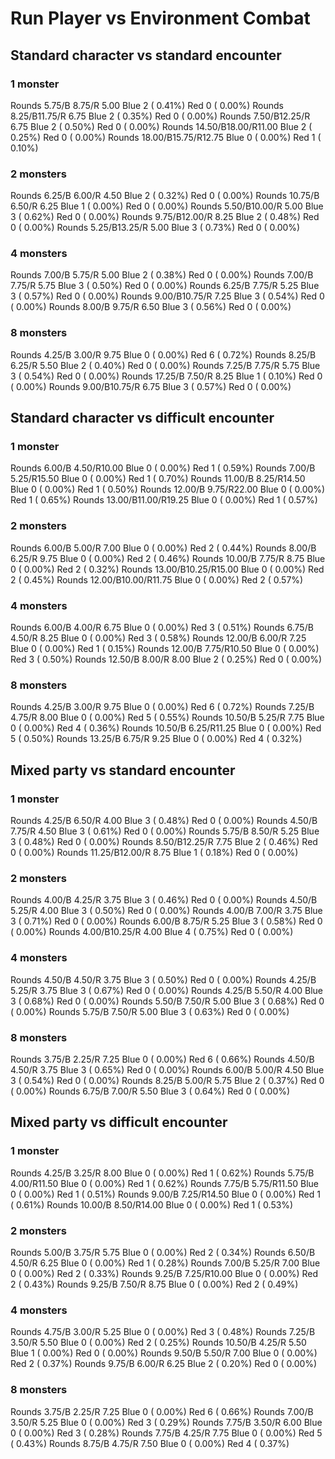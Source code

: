 # Run Player vs Environment Combat

## Standard character vs standard encounter

### 1 monster
Rounds  5.75/B 8.75/R 5.00 Blue 2 ( 0.41%) Red 0 ( 0.00%)
Rounds  8.25/B11.75/R 6.75 Blue 2 ( 0.35%) Red 0 ( 0.00%)
Rounds  7.50/B12.25/R 6.75 Blue 2 ( 0.50%) Red 0 ( 0.00%)
Rounds 14.50/B18.00/R11.00 Blue 2 ( 0.25%) Red 0 ( 0.00%)
Rounds 18.00/B15.75/R12.75 Blue 0 ( 0.00%) Red 1 ( 0.10%)

### 2 monsters
Rounds  6.25/B 6.00/R 4.50 Blue 2 ( 0.32%) Red 0 ( 0.00%)
Rounds 10.75/B 6.50/R 6.25 Blue 1 ( 0.00%) Red 0 ( 0.00%)
Rounds  5.50/B10.00/R 5.00 Blue 3 ( 0.62%) Red 0 ( 0.00%)
Rounds  9.75/B12.00/R 8.25 Blue 2 ( 0.48%) Red 0 ( 0.00%)
Rounds  5.25/B13.25/R 5.00 Blue 3 ( 0.73%) Red 0 ( 0.00%)

### 4 monsters
Rounds  7.00/B 5.75/R 5.00 Blue 2 ( 0.38%) Red 0 ( 0.00%)
Rounds  7.00/B 7.75/R 5.75 Blue 3 ( 0.50%) Red 0 ( 0.00%)
Rounds  6.25/B 7.75/R 5.25 Blue 3 ( 0.57%) Red 0 ( 0.00%)
Rounds  9.00/B10.75/R 7.25 Blue 3 ( 0.54%) Red 0 ( 0.00%)
Rounds  8.00/B 9.75/R 6.50 Blue 3 ( 0.56%) Red 0 ( 0.00%)

### 8 monsters
Rounds  4.25/B 3.00/R 9.75 Blue 0 ( 0.00%) Red 6 ( 0.72%)
Rounds  8.25/B 6.25/R 5.50 Blue 2 ( 0.40%) Red 0 ( 0.00%)
Rounds  7.25/B 7.75/R 5.75 Blue 3 ( 0.54%) Red 0 ( 0.00%)
Rounds 17.25/B 7.50/R 8.25 Blue 1 ( 0.10%) Red 0 ( 0.00%)
Rounds  9.00/B10.75/R 6.75 Blue 3 ( 0.57%) Red 0 ( 0.00%)
            

## Standard character vs difficult encounter

### 1 monster
Rounds  6.00/B 4.50/R10.00 Blue 0 ( 0.00%) Red 1 ( 0.59%)
Rounds  7.00/B 5.25/R15.50 Blue 0 ( 0.00%) Red 1 ( 0.70%)
Rounds 11.00/B 8.25/R14.50 Blue 0 ( 0.00%) Red 1 ( 0.50%)
Rounds 12.00/B 9.75/R22.00 Blue 0 ( 0.00%) Red 1 ( 0.65%)
Rounds 13.00/B11.00/R19.25 Blue 0 ( 0.00%) Red 1 ( 0.57%)

### 2 monsters
Rounds  6.00/B 5.00/R 7.00 Blue 0 ( 0.00%) Red 2 ( 0.44%)
Rounds  8.00/B 6.25/R 9.75 Blue 0 ( 0.00%) Red 2 ( 0.46%)
Rounds 10.00/B 7.75/R 8.75 Blue 0 ( 0.00%) Red 2 ( 0.32%)
Rounds 13.00/B10.25/R15.00 Blue 0 ( 0.00%) Red 2 ( 0.45%)
Rounds 12.00/B10.00/R11.75 Blue 0 ( 0.00%) Red 2 ( 0.57%)

### 4 monsters
Rounds  6.00/B 4.00/R 6.75 Blue 0 ( 0.00%) Red 3 ( 0.51%)
Rounds  6.75/B 4.50/R 8.25 Blue 0 ( 0.00%) Red 3 ( 0.58%)
Rounds 12.00/B 6.00/R 7.25 Blue 0 ( 0.00%) Red 1 ( 0.15%)
Rounds 12.00/B 7.75/R10.50 Blue 0 ( 0.00%) Red 3 ( 0.50%)
Rounds 12.50/B 8.00/R 8.00 Blue 2 ( 0.25%) Red 0 ( 0.00%)

### 8 monsters
Rounds  4.25/B 3.00/R 9.75 Blue 0 ( 0.00%) Red 6 ( 0.72%)
Rounds  7.25/B 4.75/R 8.00 Blue 0 ( 0.00%) Red 5 ( 0.55%)
Rounds 10.50/B 5.25/R 7.75 Blue 0 ( 0.00%) Red 4 ( 0.36%)
Rounds 10.50/B 6.25/R11.25 Blue 0 ( 0.00%) Red 5 ( 0.50%)
Rounds 13.25/B 6.75/R 9.25 Blue 0 ( 0.00%) Red 4 ( 0.32%)
            

## Mixed party vs standard encounter

### 1 monster
Rounds  4.25/B 6.50/R 4.00 Blue 3 ( 0.48%) Red 0 ( 0.00%)
Rounds  4.50/B 7.75/R 4.50 Blue 3 ( 0.61%) Red 0 ( 0.00%)
Rounds  5.75/B 8.50/R 5.25 Blue 3 ( 0.48%) Red 0 ( 0.00%)
Rounds  8.50/B12.25/R 7.75 Blue 2 ( 0.46%) Red 0 ( 0.00%)
Rounds 11.25/B12.00/R 8.75 Blue 1 ( 0.18%) Red 0 ( 0.00%)

### 2 monsters
Rounds  4.00/B 4.25/R 3.75 Blue 3 ( 0.46%) Red 0 ( 0.00%)
Rounds  4.50/B 5.25/R 4.00 Blue 3 ( 0.50%) Red 0 ( 0.00%)
Rounds  4.00/B 7.00/R 3.75 Blue 3 ( 0.71%) Red 0 ( 0.00%)
Rounds  6.00/B 8.75/R 5.25 Blue 3 ( 0.58%) Red 0 ( 0.00%)
Rounds  4.00/B10.25/R 4.00 Blue 4 ( 0.75%) Red 0 ( 0.00%)

### 4 monsters
Rounds  4.50/B 4.50/R 3.75 Blue 3 ( 0.50%) Red 0 ( 0.00%)
Rounds  4.25/B 5.25/R 3.75 Blue 3 ( 0.67%) Red 0 ( 0.00%)
Rounds  4.25/B 5.50/R 4.00 Blue 3 ( 0.68%) Red 0 ( 0.00%)
Rounds  5.50/B 7.50/R 5.00 Blue 3 ( 0.68%) Red 0 ( 0.00%)
Rounds  5.75/B 7.50/R 5.00 Blue 3 ( 0.63%) Red 0 ( 0.00%)

### 8 monsters
Rounds  3.75/B 2.25/R 7.25 Blue 0 ( 0.00%) Red 6 ( 0.66%)
Rounds  4.50/B 4.50/R 3.75 Blue 3 ( 0.65%) Red 0 ( 0.00%)
Rounds  6.00/B 5.00/R 4.50 Blue 3 ( 0.54%) Red 0 ( 0.00%)
Rounds  8.25/B 5.00/R 5.75 Blue 2 ( 0.37%) Red 0 ( 0.00%)
Rounds  6.75/B 7.00/R 5.50 Blue 3 ( 0.64%) Red 0 ( 0.00%)
            

## Mixed party vs difficult encounter

### 1 monster
Rounds  4.25/B 3.25/R 8.00 Blue 0 ( 0.00%) Red 1 ( 0.62%)
Rounds  5.75/B 4.00/R11.50 Blue 0 ( 0.00%) Red 1 ( 0.62%)
Rounds  7.75/B 5.75/R11.50 Blue 0 ( 0.00%) Red 1 ( 0.51%)
Rounds  9.00/B 7.25/R14.50 Blue 0 ( 0.00%) Red 1 ( 0.61%)
Rounds 10.00/B 8.50/R14.00 Blue 0 ( 0.00%) Red 1 ( 0.53%)

### 2 monsters
Rounds  5.00/B 3.75/R 5.75 Blue 0 ( 0.00%) Red 2 ( 0.34%)
Rounds  6.50/B 4.50/R 6.25 Blue 0 ( 0.00%) Red 1 ( 0.28%)
Rounds  7.00/B 5.25/R 7.00 Blue 0 ( 0.00%) Red 2 ( 0.33%)
Rounds  9.25/B 7.25/R10.00 Blue 0 ( 0.00%) Red 2 ( 0.43%)
Rounds  9.25/B 7.50/R 8.75 Blue 0 ( 0.00%) Red 2 ( 0.49%)

### 4 monsters
Rounds  4.75/B 3.00/R 5.25 Blue 0 ( 0.00%) Red 3 ( 0.48%)
Rounds  7.25/B 3.50/R 5.50 Blue 0 ( 0.00%) Red 2 ( 0.25%)
Rounds 10.50/B 4.25/R 5.50 Blue 1 ( 0.00%) Red 0 ( 0.00%)
Rounds  9.50/B 5.50/R 7.00 Blue 0 ( 0.00%) Red 2 ( 0.37%)
Rounds  9.75/B 6.00/R 6.25 Blue 2 ( 0.20%) Red 0 ( 0.00%)

### 8 monsters
Rounds  3.75/B 2.25/R 7.25 Blue 0 ( 0.00%) Red 6 ( 0.66%)
Rounds  7.00/B 3.50/R 5.25 Blue 0 ( 0.00%) Red 3 ( 0.29%)
Rounds  7.75/B 3.50/R 6.00 Blue 0 ( 0.00%) Red 3 ( 0.28%)
Rounds  7.75/B 4.25/R 7.75 Blue 0 ( 0.00%) Red 5 ( 0.43%)
Rounds  8.75/B 4.75/R 7.50 Blue 0 ( 0.00%) Red 4 ( 0.37%)
